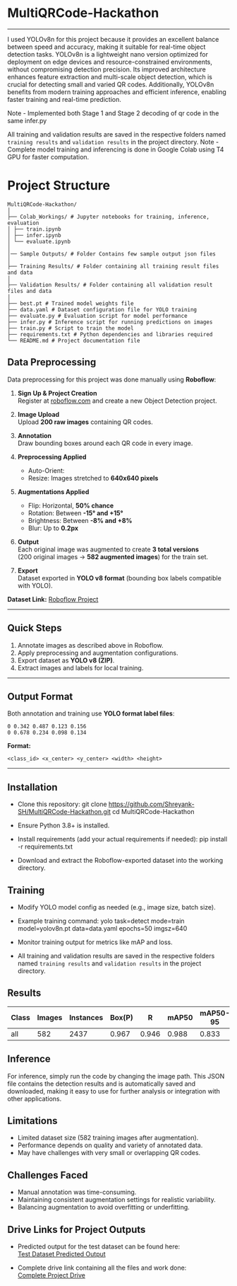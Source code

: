 # MultiQRCode-Hackathon
---
I used YOLOv8n for this project because it provides an excellent balance between speed and accuracy, making it suitable for real-time object detection tasks. YOLOv8n is a lightweight nano version optimized for deployment on edge devices and resource-constrained environments, without compromising detection precision. Its improved architecture enhances feature extraction and multi-scale object detection, which is crucial for detecting small and varied QR codes. Additionally, YOLOv8n benefits from modern training approaches and efficient inference, enabling faster training and real-time prediction.

Note - Implemented both Stage 1 and Stage 2 decoding of qr code in the same infer.py

All training and validation results are saved in the respective folders named `training results` and `validation results` in the project directory.
Note - Complete model training and inferencing is done in Google Colab using T4 GPU for faster computation.


# Project Structure
```
MultiQRCode-Hackathon/
│
├── Colab_Workings/ # Jupyter notebooks for training, inference, evaluation
│ ├── train.ipynb
│ ├── infer.ipynb
│ └── evaluate.ipynb
│
│── Sample Outputs/ # Folder Contains few sample output json files
│
├── Training Results/ # Folder containing all training result files and data
│
├── Validation Results/ # Folder containing all validation result files and data
│
├── best.pt # Trained model weights file
├── data.yaml # Dataset configuration file for YOLO training
├── evaluate.py # Evaluation script for model performance
├── infer.py # Inference script for running predictions on images
├── train.py # Script to train the model
├── requirements.txt # Python dependencies and libraries required
└── README.md # Project documentation file
```
## Data Preprocessing

Data preprocessing for this project was done manually using **Roboflow**:

1. **Sign Up & Project Creation**  
   Register at [roboflow.com](https://roboflow.com/) and create a new Object Detection project.

2. **Image Upload**  
   Upload **200 raw images** containing QR codes.

3. **Annotation**  
   Draw bounding boxes around each QR code in every image.

4. **Preprocessing Applied**
   - Auto-Orient: 
   - Resize: Images stretched to **640x640 pixels**

5. **Augmentations Applied**
   - Flip: Horizontal, **50% chance**  
   - Rotation: Between **-15° and +15°**  
   - Brightness: Between **-8% and +8%**  
   - Blur: Up to **0.2px**

6. **Output**  
   Each original image was augmented to create **3 total versions**  
   (200 original images → **582 augmented images**) for the train set.

7. **Export**  
   Dataset exported in **YOLO v8 format** (bounding box labels compatible with YOLO).

**Dataset Link:** [Roboflow Project](https://app.roboflow.com/1pharma/annotation-k7xrm/3)

---

## Quick Steps

1. Annotate images as described above in Roboflow.  
2. Apply preprocessing and augmentation configurations.  
3. Export dataset as **YOLO v8 (ZIP)**.  
4. Extract images and labels for local training.  

---

## Output Format

Both annotation and training use **YOLO format label files**:
```
0 0.342 0.487 0.123 0.156
0 0.678 0.234 0.098 0.134
```

**Format:**
```
<class_id> <x_center> <y_center> <width> <height>
```
---

## Installation

- Clone this repository:
git clone https://github.com/Shreyank-SH/MultiQRCode-Hackathon.git
cd MultiQRCode-Hackathon

- Ensure Python 3.8+ is installed.
- Install requirements (add your actual requirements if needed):
pip install -r requirements.txt

- Download and extract the Roboflow-exported dataset into the working directory.

## Training

- Modify YOLO model config as needed (e.g., image size, batch size).
- Example training command:
yolo task=detect mode=train model=yolov8n.pt data=data.yaml epochs=50 imgsz=640

- Monitor training output for metrics like mAP and loss.
- All training and validation results are saved in the respective folders named `training results` and `validation results` in the project directory.

## Results

| Class | Images | Instances | Box(P) | R | mAP50 | mAP50-95 |
|-------|--------|-----------|--------|---|-------|----------|
| all   | 582    | 2437      | 0.967  |0.946 | 0.988 | 0.833  |


## Inference

For inference, simply run the code by changing the image path. This JSON file contains the detection results and is automatically saved and downloaded, making it easy to use for further analysis or integration with other applications.

## Limitations

- Limited dataset size (582 training images after augmentation).
- Performance depends on quality and variety of annotated data.
- May have challenges with very small or overlapping QR codes.

## Challenges Faced

- Manual annotation was time-consuming.
- Maintaining consistent augmentation settings for realistic variability.
- Balancing augmentation to avoid overfitting or underfitting.

## Drive Links for Project Outputs

- Predicted output for the test dataset can be found here:  
  [Test Dataset Predicted Output](https://drive.google.com/drive/folders/1Fo3eivF_HJz9ff-0cFh_RHTAmaq9vV7T?usp=sharing)

- Complete drive link containing all the files and work done:  
  [Complete Project Drive](https://drive.google.com/drive/folders/1UFy6EzzRfIaDCTCt5iKeTQWOHUIq6_O9?usp=sharing)

